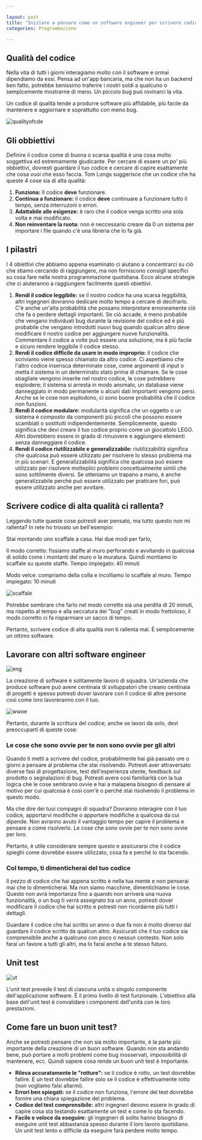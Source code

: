```yaml
---

layout: post
title: "Iniziare a pensare come un software engineer per scrivere codice migliore"
categories: Programmazione

---
```


## Qualità del codice 

Nella vita di tutti i giorni interagiamo molto con il software e ormai dipendiamo da essi. Pensa ad un'app bancaria, ma che non ha un backend ben fatto, potrebbe benissimo traferire i nostri soldi a qualcuno o semplcemente mostrarne di meno. Un piccolo bug può rovinarci la vita.

Un codice di qualità tende a produrre software più affidabile, più facile da mantenere e aggiornare e soprattutto con meno bug.

![qualityofcde](https://cdn.hashnode.com/res/hashnode/image/upload/v1639468826578/Rx2sAQQPK.png?auto=compress,format&format=webp)

## Gli obbiettivi

Definire il codice come di buona o scarsa qualità è una cosa molto soggettiva ed estremamente giudicante. Per cercare di essere un po' più obbiettivi, dovresti guardare il tuo codice e cercare di capire esattamente che cosa vuoi che esso faccia. Tom Longs suggerisce che un codice che ha queste 4 cose sia di alta qualità:
 
 1. **Funziona:** Il codice **deve** funzionare.
 2. **Continua a funzionare:** il codice **deve** continuare a funzionare tutto il tempo, senza interruzoni o errori.
 3. **Adattabile alle esigenze:** è raro che il codice venga scritto una sola volta e mai modificato.
 4. **Non reinventare la ruota:** non è neccessario creare da 0 un sistema per importare i file quando c'è una libreria che lo fa già. 
  
 
 ## I pilastri
 
 I 4 obiettivi che abbiamo appena esaminato ci aiutano a concentrarci su ciò che stiamo cercando di raggiungere, ma non forniscono consigli specifici su cosa fare nella nostra programmazione quotidiana. Ecco alcune strategie che ci aiuteranno a raggiungere facilmente questi obiettivi.
 
 1. **Rendi il codice leggibile:** se il nostro codice ha una scarsa leggibilità, altri ingegneri dovranno dedicare molto tempo a cercare di decifrarlo. C'è anche un'alta probabilità che possano interpretare erroneamente ciò che fa o perdere dettagli importanti. Se ciò accade, è meno probabile che vengano individuati bug durante la revisione del codice ed è più probabile che vengano introdotti nuovi bug quando qualcun altro deve modificare il nostro codice per aggiungere nuove funzionalità. Commentare il codice a volte può essere una soluzione, ma è più facile e sicuro rendere leggibile il codice stesso.
 2. **Rendi il codice difficile da usare in modo improprio:** il codice che scriviamo viene spesso chiamato da altro codice. Ci aspettiamo che l'altro codice inserisca determinate cose, come argomenti di input o metta il sistema in un determinato stato prima di chiamare. Se le cose sbagliate vengono inserite nel nostro codice, le cose potrebbero esplodere; il sistema si arresta in modo anomalo, un database viene danneggiato in modo permanente o alcuni dati importanti vengono persi. Anche se le cose non esplodono, ci sono buone probabilità che il codice non funzioni.
 3. **Rendi il codice modulare:** modularità significa che un oggetto o un sistema è composto da componenti più piccoli che possono essere scambiati o sostituiti indipendentemente. Semplicemente, questo significa che devi creare il tuo codice proprio come un giocattolo LEGO. Altri dovrebbero essere in grado di rimuovere e aggiungere elementi senza danneggiare il codice.
 4. **Rendi il codice riutilizzabile e generalizzabile:** riutilizzabilità significa che qualcosa può essere utilizzato per risolvere lo stesso problema ma in più scenari. E generalizzabilità significa che qualcosa può essere utilizzato per risolvere molteplici problemi concettualmente simili che sono sottilmente diversi. Se otteniamo un trapano a mano, è anche generalizzabile perché può essere utilizzato per praticare fori, può essere utilizzato anche per avvitare.
 
## Scrivere codice di alta qualità ci rallenta?

Leggendo tutte queste cose potresti aver pensato, ma tutto questo non mi rallenta? In rete ho trovato un bell'esempio:

Stai montando uno scaffale a casa. Hai due modi per farlo,

Il modo corretto: fissiamo staffe al muro perforando e avvitando in qualcosa di solido come i montanti del muro o la muratura. Quindi montiamo lo scaffale su queste staffe. Tempo impiegato: 40 minuti

Modo velce: compriamo della colla e incolliamo lo scaffale al muro. Tempo impiegato: 10 minuti

![scaffale](https://cdn.hashnode.com/res/hashnode/image/upload/v1640324588983/2LBrhpL45.png?auto=compress,format&format=webp)

Potrebbe sembrare che farlo nel modo corretto sia una perdita di 20 minuti, ma rispetto al tempo e alla seccatura dei "bug" creati in modo frettoloso, il modo corretto ci fa risparmiare un sacco di tempo.

Pertanto, scrivere codice di alta qualità non ti rallenta mai. È semplicemente un ottimo software.

## Lavorare con altri software engineer

![eng](https://cdn.hashnode.com/res/hashnode/image/upload/v1640324302318/nJpU0r8I7.png?auto=compress,format&format=webp)

La creazione di software è solitamente lavoro di squadra. Un'azienda che produce software può avere centinaia di sviluppatori che creano centinaia di progetti e spesso potresti dover lavorare con il codice di altre persone così come loro lavoreranno con il tuo.

![wwoe](https://cdn.hashnode.com/res/hashnode/image/upload/v1639486653422/PJL7fFlnB.png?auto=compress,format&format=webp)

Pertanto, durante la scrittura del codice; anche se lavori da solo, devi preoccuparti di queste cose:

### Le cose che sono ovvie per te non sono ovvie per gli altri

Quando ti metti a scrivere del codice, probabilmente hai già passato ore o giorni a pensare al problema che stai risolvendo. Potresti aver attraversato diverse fasi di progettazione, test dell'esperienza utente, feedback sul prodotto o segnalazioni di bug. Potresti avere così familiarità con la tua logica che le cose sembrano ovvie e hai a malapena bisogno di pensare al motivo per cui qualcosa è così com'è o perché stai risolvendo il problema in questo modo.

Ma che dire dei tuoi compagni di squadra? Dovranno interagire con il tuo codice, apportarvi modifiche o apportare modifiche a qualcosa da cui dipende. Non avranno avuto il vantaggio  tempo per capire il problema e pensare a come risolverlo. Le cose che sono ovvie per te non sono ovvie per loro.

Pertanto, è utile considerare sempre questo e assicurarsi che il codice spieghi come dovrebbe essere utilizzato, cosa fa e perché lo sta facendo.

### Col tempo, ti dimenticherai del tuo codice

Il pezzo di codice che hai appena scritto è nella tua mente e non penserai mai che lo dimenticherai. Ma non siamo macchine, dimentichiamo le cose. Questo non avrà importanza fino a quando non arriverà una nuova funzionalità, o un bug ti verrà assegnato tra un anno, potresti dover modificare il codice che hai scritto e potresti non ricordarne più tutti i dettagli.

Guardare il codice che hai scritto un anno o due fa non è molto diverso dal guardare il codice scritto da qualcun altro. Assicurati che il tuo codice sia comprensibile anche a qualcuno con poco o nessun contesto. Non solo farai un favore a tutti gli altri, ma lo farai anche a te stesso futuro.

## Unit test

![ut](https://cdn.hashnode.com/res/hashnode/image/upload/v1640324480608/d_hLdlsOw.png?auto=compress,format&format=webp)

L'unit test prevede il test di ciascuna unità o singolo componente dell'applicazione software. È il primo livello di test funzionale. L'obiettivo alla base dell'unit test è convalidare i componenti dell'unità con le loro prestazioni. 

## Come fare un buon unit test?

Anche se potresti pensare che non sia molto importante, è la parte più importante della creazione di un buon software. Quando non sta andando bene, può portare a molti problemi come bug inosservati, impossibilità di mantenere, ecc. Quindi sapere cosa rende un buon unit test è importante.

- **Rileva accuratamente le "rotture":** se il codice è rotto, un test dovrebbe fallire. E un test dovrebbe fallire solo se il codice è effettivamente rotto (non vogliamo falsi allarmi).
- **Errori ben spiegati:** se il codice non funziona, l'errore del test dovrebbe fornire una chiara spiegazione del problema.
- **Codice del test comprensibile:** altri ingegneri devono essere in grado di capire cosa sta testando esattamente un test e come lo sta facendo.
- **Facile e veloce da eseguire:** gli ingegneri di solito hanno bisogno di eseguire unit test abbastanza spesso durante il loro lavoro quotidiano. Un unit test lento o difficile da eseguire farà perdere molto tempo.